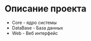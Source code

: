 Описание проекта
================
* Core - ядро системы
* DataBase - База данных
* Web - Веб интерфейс